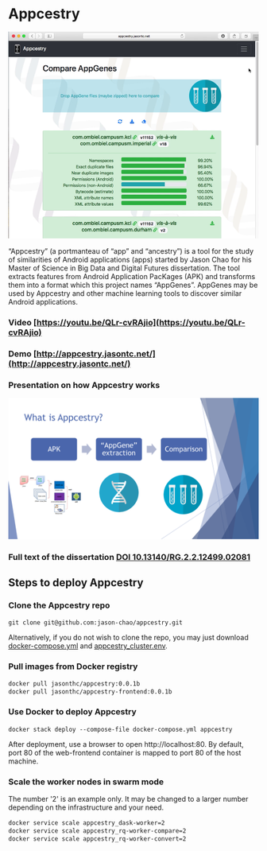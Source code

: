 # Appcestry

[![Screenshot of Appcestry](Doc/AppGene_Comparison.png)](http://appcestry.jasontc.net/)

“Appcestry” (a portmanteau of “app” and “ancestry”) is a tool for the study of similarities of Android applications (apps) started by Jason Chao for his Master of Science in Big Data and Digital Futures dissertation.  The tool extracts features from Android Application PacKages (APK) and transforms them into a format which this project names “AppGenes”.  AppGenes may be used by Appcestry and other machine learning tools to discover similar Android applications.

### Video [https://youtu.be/QLr-cvRAjio](https://youtu.be/QLr-cvRAjio)

### Demo [http://appcestry.jasontc.net/](http://appcestry.jasontc.net/)

### Presentation on how Appcestry works

[![Presentation slide](Doc/AppGene_Slide.png)](https://www.slideshare.net/TengHeiJasonChao/appcestry-a-tool-for-the-study-of-mobile-application-similarities)

### Full text of the dissertation [DOI 10.13140/RG.2.2.12499.02081](http://dx.doi.org/10.13140/RG.2.2.12499.02081)

## Steps to deploy Appcestry

### Clone the Appcestry repo

```
git clone git@github.com:jason-chao/appcestry.git
```

Alternatively, if you do not wish to clone the repo, you may just download [docker-compose.yml](docker-compose.yml) and [appcestry_cluster.env](appcestry_cluster.env).

### Pull images from Docker registry

```
docker pull jasonthc/appcestry:0.0.1b
docker pull jasonthc/appcestry-frontend:0.0.1b
```

### Use Docker to deploy Appcestry

```
docker stack deploy --compose-file docker-compose.yml appcestry 
```

After deployment, use a browser to open http://localhost:80.  By default, port 80 of the web-frontend container is mapped to port 80 of the host machine.

### Scale the worker nodes in swarm mode

The number '2' is an example only.  It may be changed to a larger number depending on the infrastructure and your need.

```
docker service scale appcestry_dask-worker=2
docker service scale appcestry_rq-worker-compare=2
docker service scale appcestry_rq-worker-convert=2
```
